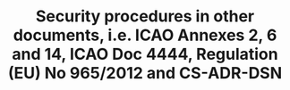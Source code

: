 ---
learningObjectiveId: "010.12.07"
parentId: "010.12"
title:
  Security procedures in other documents, i.e. ICAO Annexes 2, 6 and 14, ICAO
  Doc 4444, Regulation (EU) No 965/2012 and CS-ADR-DSN
---